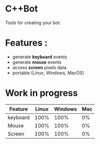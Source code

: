C++Bot
======

Tools for creating your bot.

Features : 
=========

* generate **keyboard** events
* generate **mouse** events
* access **screen** pixels data.
* portable (Linux, Windows, MacOS)

Work in progress
================

| Feature  | Linux | Windows | Mac |
| -------- | ----- | --------| --- |
| keyboard | 100%  | 100%    | 0%  |
| Mouse    | 100%  | 100%    | 0%  |
| Screen   | 100%  | 100%    | 0%  |
